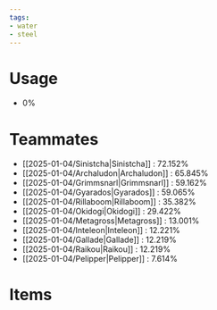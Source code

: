 ```yaml
---
tags:
- water
- steel
---
```

# Usage
- 0%
# Teammates
- [[2025-01-04/Sinistcha|Sinistcha]] : 72.152%
- [[2025-01-04/Archaludon|Archaludon]] : 65.845%
- [[2025-01-04/Grimmsnarl|Grimmsnarl]] : 59.162%
- [[2025-01-04/Gyarados|Gyarados]] : 59.065%
- [[2025-01-04/Rillaboom|Rillaboom]] : 35.382%
- [[2025-01-04/Okidogi|Okidogi]] : 29.422%
- [[2025-01-04/Metagross|Metagross]] : 13.001%
- [[2025-01-04/Inteleon|Inteleon]] : 12.221%
- [[2025-01-04/Gallade|Gallade]] : 12.219%
- [[2025-01-04/Raikou|Raikou]] : 12.219%
- [[2025-01-04/Pelipper|Pelipper]] : 7.614%
# Items